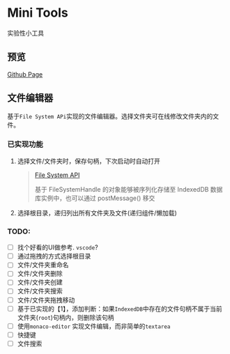 # Mini Tools
实验性小工具
## 预览
[Github Page](https://gws0920.github.io/MiniTools/)
## 文件编辑器
基于`File System APi`实现的文件编辑器。选择文件夹可在线修改文件夹内的文件。

### 已实现功能
1. 选择文件/文件夹时，保存句柄，下次启动时自动打开
    >  [File System API](https://developer.mozilla.org/zh-CN/docs/Web/API/File_System_API)
    >
    > 基于 FileSystemHandle 的对象能够被序列化存储至 IndexedDB 数据库实例中，也可以通过 postMessage() 移交
2. 选择根目录，递归列出所有文件夹及文件(递归组件/懒加载)

### TODO:
- [ ] 找个好看的UI做参考. `vscode`?
- [ ] 通过拖拽的方式选择根目录
- [ ] 文件/文件夹重命名
- [ ] 文件/文件夹删除
- [ ] 文件/文件夹创建
- [ ] 文件/文件夹搜索
- [ ] 文件/文件夹拖拽移动
- [ ] 基于已实现的【1】，添加判断：如果`IndexedDB`中存在的文件句柄不属于当前文件夹(`root`)句柄内，则删除该句柄
- [ ] 使用`monaco-editor` 实现文件编辑，而非简单的`textarea`
- [ ] 快捷键
- [ ] 文件搜索